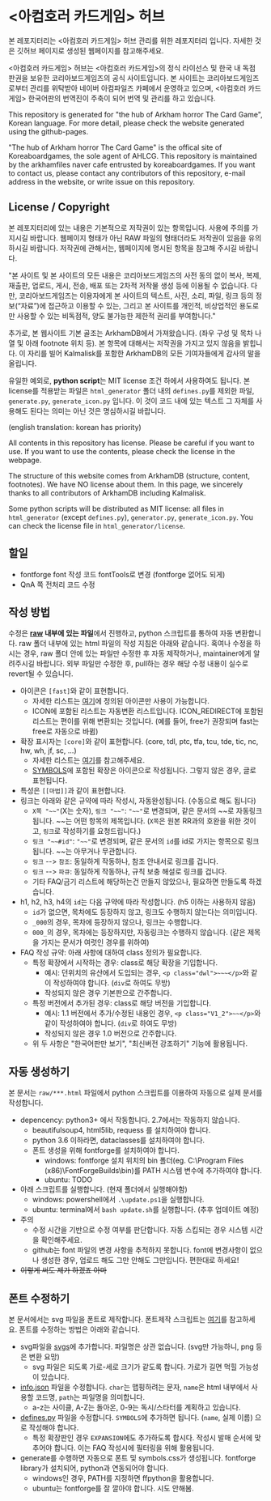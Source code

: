 # <아컴호러 카드게임> 허브

본 레포지터리는 <아컴호러 카드게임> 허브 관리를 위한 레포지터리 입니다. 자세한 것은 깃허브 페이지로 생성된 웹페이지를 참고해주세요.

<아컴호러 카드게임> 허브는 <아컴호러 카드게임>의 정식 라이선스 및 한국 내 독점 판권을 보유한 코리아보드게임즈의 공식 사이트입니다. 본 사이트는 코리아보드게임즈로부터 관리를 위탁받아 네이버 아컴파일즈 카페에서 운영하고 있으며, <아컴호러 카드게임> 한국어판의 번역진이 주축이 되어 번역 및 관리를 하고 있습니다. 

This repository is generated for "the hub of Arkham horror The Card Game", Korean language. For more detail, please check the website generated using the github-pages.

"The hub of Arkham horror The Card Game" is the offical site of Koreaboardgames, the sole agent of AHLCG. This repository is maintained by the arkhamfiles naver cafe entrusted by koreaboardgames. If you want to contact us, please contact any contributors of this repository, e-mail address in the website, or write issue on this repository.

## License / Copyright

본 레포지터리에 있는 내용은 기본적으로 저작권이 있는 항목입니다. 사용에 주의를 가지시길 바랍니다. 웹페이지 형태가 아닌 RAW 파일의 형태더라도 저작권이 있음을 유의하시길 바랍니다. 저작권에 관해서는, 웹페이지에 명시된 항목을 참고해 주시길 바랍니다.

"본 사이트 및 본 사이트의 모든 내용은 코리아보드게임즈의 사전 동의 없이 복사, 복제, 재출판, 업로드, 게시, 전송, 배포 또는 2차적 저작물 생성 등에 이용될 수 없습니다. 다만, 코리아보드게임즈는 이용자에게 본 사이트의 텍스트, 사진, 소리, 파일, 링크 등의 정보(“자료”)에 접근하고 이용할 수 있는, 그리고 본 사이트를 개인적, 비상업적인 용도로만 사용할 수 있는 비독점적, 양도 불가능한 제한적 권리를 부여합니다."

추가로, 본 웹사이트 기본 골조는 ArkhamDB에서 가져왔습니다. (좌우 구성 및 목차 나열 및 아래 footnote 위치 등). 본 항목에 대해서는 저작권을 가지고 있지 않음을 밝힙니다. 이 자리를 빌어 Kalmalisk를 포함한 ArkhamDB의 모든 기여자들에게 감사의 말을 올립니다.

유일한 예외로, **python script**는 MIT license 조건 하에서 사용하여도 됩니다. 본 license를 적용받는 파일은 `html_generator` 폴더 내의 `defines.py`를 제외한 파일, `generate.py`, `generate_icon.py` 입니다. 이 것이 코드 내에 있는 텍스트 그 자체를 사용해도 된다는 의미는 아닌 것은 명심하시길 바랍니다.

(english translation: korean has priority)

All contents in this repository has license. Please be careful if you want to use. If you want to use the contents, please check the license in the webpage.

The structure of this website comes from ArkhamDB (structure, content, footnotes). We have NO license about them. In this page, we sincerely thanks to all contributors of ArkhamDB including Kalmalisk.

Some python scripts will be distributed as MIT license: all files in `html_generator` (except `defines.py`), `generator.py`, `generate_icon.py`. You can check the license file in `html_generator/license`.

## 할일

* fontforge font 작성 코드 fontTools로 변경 (fontforge 없어도 되게)
* QnA 쪽 전처리 코드 수정

## 작성 방법

수정은 **[raw](raw) 내부에 있는 파일**에서 진행하고, python 스크립트를 통하여 자동 변환합니다. raw 폴더 내부에 있는 html 파일의 작성 지침은 아래와 같습니다. 혹여나 수정을 하시는 경우, raw 폴더 안에 있는 파일만 수정한 후 자동 제작하거나, maintainer에게 알려주시길 바랍니다. 외부 파일만 수정한 후, pull하는 경우 해당 수정 내용이 실수로 revert될 수 있습니다.

* 아이콘은 `[fast]`와 같이 표현합니다.
  * 자세한 리스트는 [여기](html_generator/defines.py#L6)에 정의된 아이콘만 사용이 가능합니다.
  * ICON에 포함된 리스트는 자동변환 리스트입니다. ICON_REDIRECT에 포함된 리스트는 편이를 위해 변환되는 것입니다. (예를 들어, free가 권장되며 fast는 free로 자동으로 바뀜)
* 확장 표시자는 `[core]`와 같이 표현합니다. (core, tdl, ptc, tfa, tcu, tde, tic, nc, hw, wh, jf, sc, ...)
  * 자세한 리스트는 [여기](html_generator/defines.py#L43)를 참고해주세요.
  * [SYMBOLS](html_generator/defines.py#29)에 포함된 확장은 아이콘으로 작성됩니다. 그렇지 않은 경우, 글로 표현됩니다.
* 특성은 `[[마법]]`과 같이 표현합니다.
* 링크는 아래와 같은 규약에 따라 작성시, 자동완성됩니다. (수동으로 해도 됩니다)
  * `X쪽 "~~"`(X는 숫자), `링크 "~~"`: `"~~"`로 변경되며, 같은 문서의 ~~로 자동링크됩니다. ~~는 어떤 항목의 제목입니다. (`X쪽`은 원본 RR과의 호완을 위한 것이고, `링크`로 작성하기를 요청드립니다.)
  * `링크 "~~#id"`: `"~~"`로 변경되며, 같은 문서의 `id`를 id로 가지는 항목으로 링크됩니다. ~~는 아무거나 무관합니다.
  * `링크` --> `참조`: 동일하게 작동하나, 참조 안내서로 링크를 겁니다.
  * `링크` --> `파큐`: 동일하게 작동하나, 규칙 보충 해설로 링크를 겁니다.
  * 기타 FAQ/금기 리스트에 해당하는건 만들지 않았으나, 필요하면 만들도록 하겠습니다.
* h1, h2, h3, h4의 `id`는 다음 규약에 따라 작성합니다. (h5 이하는 사용하지 않음)
  * `id`가 없으면, 목차에도 등장하지 않고, 링크도 수행하지 않는다는 의미입니다.
  * `_000`의 경우, 목차에 등장하지 않으나, 링크는 수행합니다.
  * `000_`의 경우, 목차에는 등장하지만, 자동링크는 수행하지 않습니다. (같은 제목을 가지는 문서가 여럿인 경우를 위하여)
* FAQ 작성 규약: 아래 사항에 대하여 class 정의가 필요합니다.
  * 특정 확장에서 시작하는 경우: class로 해당 확장을 기입합니다.
    * 예시: 던위치의 유산에서 도입되는 경우, `<p class="dwl">~~~</p>`와 같이 작성하여야 합니다. (`div`로 하여도 무방)
    * 작성되지 않은 경우 기본판으로 간주합니다.
  * 특정 버전에서 추가된 경우: class로 해당 버전을 기입합니다.
    * 예시: 1.1 버전에서 추가/수정된 내용인 경우, `<p class="V1_2">~~</p>`와 같이 작성하여야 합니다. (`div`로 하여도 무방)
    * 작성되지 않은 경우 1.0 버전으로 간주합니다.
  * 위 두 사항은 "한국어판만 보기", "최신버전 강조하기" 기능에 활용됩니다.

## 자동 생성하기

본 문서는 `raw/***.html` 파일에서 python 스크립트를 이용하여 자동으로 실제 문서를 작성합니다.
  * depencency: python3+ 에서 작동합니다. 2.7에서는 작동하지 않습니다.
    * beautifulsoup4, html5lib, requess 를 설치하여야 합니다.
    * python 3.6 이하라면, dataclasses를 설치하여야 합니다.
    * 폰트 생성을 위해 fontforge를 설치하여야 합니다.
      * windows: fontforge 설치 위치의 bin 폴더(eg. C:\Program Files (x86)\FontForgeBuilds\bin)를 PATH 시스템 변수에 추가하여야 합니다.
      * ubuntu: TODO
  * 아래 스크립트를 실행합니다. (현재 폴더에서 실행해야함)
    * windows: powershell에서 `.\update.ps1`을 실행합니다.
    * ubuntu: terminal에서 `bash update.sh`를 실행합니다. (추후 업데이트 예정)
  * 주의
    * 수정 시간을 기반으로 수정 여부를 판단합니다. 자동 스킵되는 경우 시스템 시간을 확인해주세요.
    * github는 font 파일의 변경 사항을 추적하지 못합니다. font에 변경사항이 없으나 생성한 경우, 업로드 해도 그만 안해도 그만입니다. 편한대로 하세요!
  * ~~이렇게 써도 제가 하겠죠 아마~~
    
## 폰트 수정하기

본 문서에서는 svg 파일을 폰트로 제작합니다. 폰트제작 스크립트는 [여기](generate_icon.py)를 참고하세요. 폰트를 수정하는 방법은 아래와 같습니다.

 * svg파일을 [svgs](svgs)에 추가합니다. 파일명은 상관 없습니다. (svg만 가능하니, png 등은 변환 요망)
   * svg 파일은 되도록 가로-세로 크기가 같도록 합니다. 가로가 길면 먹힐 가능성이 있습니다.
 * [info.json](svgs/info.json) 파일을 수정합니다. `char`는 맵핑하려는 문자, `name`은 html 내부에서 사용할 코드명, `path`는 파일명을 의미합니다.
   * a-z는 사이클, A-Z는 돌아온, 0-9는 독시/스타터를 계획하고 있습니다.
 * [defines.py](html_generator/defines.py) 파일을 수정합니다. `SYMBOLS`에 추가하면 됩니다. (`name`, 실제 이름) 으로 작성해야 합니다.
   * 특정 확장판인 경우 `EXPANSION`에도 추가하도록 합시다. 작성시 발매 순서에 맞추어야 합니다. 이는 FAQ 작성시에 필터링을 위해 활용됩니다.
 * generate를 수행하면 자동으로 폰트 및 symbols.css가 생성됩니다. fontforge library가 설치되어, python과 연동되어야 합니다.
   * windows인 경우, PATH를 지정하면 ffpython을 활용합니다.
   * ubuntu는 fontforge를 잘 깔아야 합니다. 시도 안해봄.

